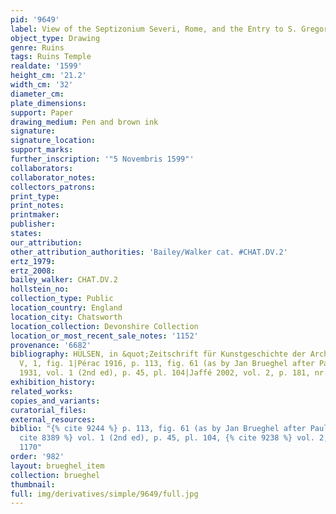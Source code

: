 ```yaml
---
pid: '9649'
label: View of the Septizonium Severi, Rome, and the Entry to S. Gregorio Magno
object_type: Drawing
genre: Ruins
tags: Ruins Temple
realdate: '1599'
height_cm: '21.2'
width_cm: '32'
diameter_cm: 
plate_dimensions: 
support: Paper
drawing_medium: Pen and brown ink
signature: 
signature_location: 
support_marks: 
further_inscription: '"5 Novembris 1599"'
collaborators: 
collaborator_notes: 
collectors_patrons: 
print_type: 
print_notes: 
printmaker: 
publisher: 
states: 
our_attribution: 
other_attribution_authorities: 'Bailey/Walker cat. #CHAT.DV.2'
ertz_1979: 
ertz_2008: 
bailey_walker: CHAT.DV.2
hollstein_no: 
collection_type: Public
location_country: England
location_city: Chatsworth
location_collection: Devonshire Collection
location_or_most_recent_sale_notes: '1152'
provenance: '6682'
bibliography: HÜLSEN, in &quot;Zeitschrift für Kunstgeschichte der Architektüre,&quot;
  V, 1, fig. 1|Pérac 1916, p. 113, fig. 61 (as by Jan Brueghel after Paul Bril)|Egger
  1931, vol. 1 (2nd ed), p. 45, pl. 104|Jaffé 2002, vol. 2, p. 181, nr. 1170
exhibition_history: 
related_works: 
copies_and_variants: 
curatorial_files: 
external_resources: 
biblio: "{% cite 9244 %} p. 113, fig. 61 (as by Jan Brueghel after Paul Bril), {%
  cite 8389 %} vol. 1 (2nd ed), p. 45, pl. 104, {% cite 9238 %} vol. 2, p. 181, nr.
  1170"
order: '982'
layout: brueghel_item
collection: brueghel
thumbnail: 
full: img/derivatives/simple/9649/full.jpg
---
```

